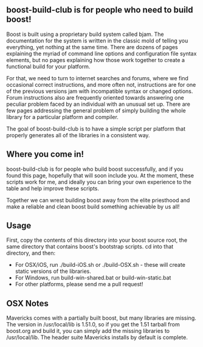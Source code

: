boost-build-club is for people who need to build boost!
-------------------------------------------------------

Boost is built using a proprietary build system called bjam. The documentation for the
system is written in the classic mold of telling you everything, yet nothing at the same 
time. There are dozens of pages explaining the myriad of command line options and 
configuration file syntax elements, but no pages explaining how those work together to
create a functional build for your platform.

For that, we need to turn to internet searches and forums, where we find occasional
correct instructions, and more often not, instructions are for one of the 
previous versions jam with incompatible syntax or changed options. Forum instructions
also are frequently oriented towards answering one peculiar problem faced by an 
individual with an unusual set up. There are few pages addressing the general problem
of simply building the whole library for a particular platform and compiler.

The goal of boost-build-club is to have a simple script per platform that properly
generates all of the libraries in a consistent way.

Where you come in!
------------------

boost-build-club is for people who build boost successfully, and if you found this page, 
hopefully that will soon include you. At the moment, these scripts work for me, and
ideally you can bring your own experience to the table and help improve these scripts.

Together we can wrest building boost away from the elite priesthood and make a reliable
and clean boost build something achievable by us all!

Usage
-----
First, copy the contents of this directory into your boost source root, the same directory
that contains boost's bootstrap scripts. cd into that directory, and then:

- For OSX/iOS, run ./build-iOS.sh or ./build-OSX.sh - these will create static versions of
  the libraries.
- For Windows, run build-win-shared.bat or build-win-static.bat
- For other platforms, please send me a pull request!

OSX Notes
---------
Mavericks comes with a partially built boost, but many libraries are missing. The 
version in /usr/local/lib is 1.51.0, so if you get the 1.51 tarball from boost.org
and build it, you can simply add the missing libraries to /usr/local/lib. The header
suite Mavericks installs by default is complete.

